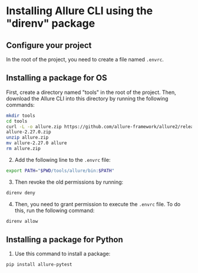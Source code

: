 # Installing Allure CLI using the "direnv" package


## Configure your project
In the root of the project, you need to create a file named `.envrc`.


## Installing a package for OS
First, create a directory named "tools" in the root of the project.
Then, download the Allure CLI into this directory by running the following commands:
```bash
mkdir tools
cd tools
curl -L -o allure.zip https://github.com/allure-framework/allure2/releases/download/2.27.0/
allure-2.27.0.zip
unzip allure.zip
mv allure-2.27.0 allure
rm allure.zip
```

2. Add the following line to the `.envrc` file:
```bash
export PATH="$PWD/tools/allure/bin:$PATH"
```

3. Then revoke the old permissions by running:
```bash
direnv deny
```

4. Then, you need to grant permission to execute the `.envrc` file.
To do this, run the following command:
```bash
direnv allow
```

## Installing a package for Python
1. Use this command to install a package:
```bash
pip install allure-pytest
```
